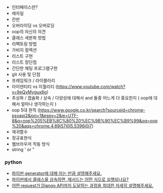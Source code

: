 - 인터페이스란?
- 애자일
- 칸반
- 오버라이딩 vs 오버로딩
- oop의 자신의 의견
- 클래스 세분화 방법
- 리펙토링 방법
- 가비지 컬렉션
- 리스트 구현
- 리스트 장단점
- 간단한 채팅 프로그램구현
- git 사용 및 단점
- 프레임워크 /  라이블러리
- 아이덴티티 vs 이퀄리티 (https://www.youtube.com/watch?v=9eQvMygux6g)
- 추상화 / 캡슐화 / 상속 / 다양성에 대해서 and  둘중 어느게 더 중요한지 ( oop에 대해서 얼마나 생각하는지 )
- oop 5대 원칙 (https://www.google.co.kr/search?sourceid=chrome-psyapi2&ion=1&espv=2&ie=UTF-8&q=oop%205%EB%8C%80%20%EC%9B%90%EC%B9%99&oq=oop%20&aqs=chrome.4.69i57j0l5.5396j0j7)
- 재귀함수
- 정규표현식
- 웹브라우저 작동 방식
- string ' or "

### python
* [파이썬 generator에 대해 아는 만큼 설명해주세요.](./python/1.md)
* [파이썬에서 클래스를 상속하면, 메서드는 어떤 식으로 실행되나요?](./python/2.md)
* [어떤 request가 Django API까지 도달하는 과정을 최대한 자세히 설명해주세요.](./python/3.md)
